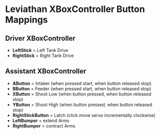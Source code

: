 # Leviathan XBoxController Button Mappings

## Driver XBoxController
- **LeftStick** = Left Tank Drive
- **RightStick** = Right Tank Drive

## Assistant XBoxController
- **AButton** = Intaker  (when pressed start, when button released stop)
- **BButton** = Feeder (when pressed start, when button released stop)
- **XButton** = Shoot Low  (when button pressed, when button released stop)
- **YButton** = Shoot High (when button pressed, when button released stop)
- **RightStickButton** = Latch  (click move servo incrementally clockwise)
- **LeftBumper** = extend Arms 
- **RightBumper** = contract Arms
